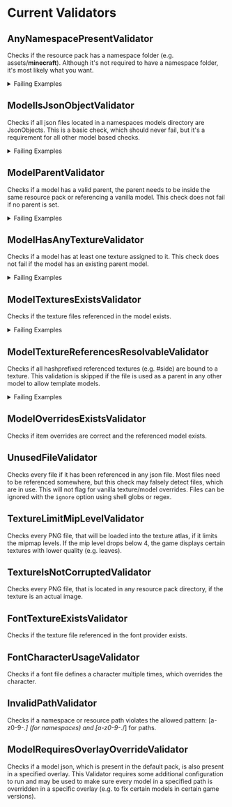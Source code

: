 # Current Validators
## AnyNamespacePresentValidator
Checks if the resource pack has a namespace folder (e.g. assets/**minecraft**). Although it's not required to have a namespace folder, it's most likely what you want.

<details>
  <summary>Failing Examples</summary>
  <ul>
    <li>empty folder</li>
    <li>folder with only <code>pack.png</code></li>
    <li>folder with only <code>pack.mcmeta</code></li>
  </ul>
</details>

## ModelIsJsonObjectValidator
Checks if all json files located in a namespaces models directory are JsonObjects. This is a basic check, which should never fail, but it's a requirement for all other model based checks.

<details>
  <summary>Failing Examples</summary>
  <ul>
    <li>Json Arrays <code>[…]</code></li>
    <li>Json Primitives <code>"…"</code></li>
  </ul>
</details>

## ModelParentValidator
Checks if a model has a valid parent, the parent needs to be inside the same resource pack or referencing a vanilla model. This check does not fail if no parent is set.

<details>
  <summary>Failing Examples</summary>
  <ul>
    <li><br>
<pre lang="json">{
    "parent": "minecraft:item/not_existing",
    "someKey": "someValue"
}</pre><br>
    In this example the parent model referencing another model file which is not part of the current resource pack or a vanilla model
    </li>
    <li><br>
<pre lang="json">{
    "parent": {
        "someKey": "someValue"
    },
    "someKey": "someValue"
}</pre><br>
    In this example the parent model is not a string
    </li>
  </ul>
</details>

## ModelHasAnyTextureValidator
Checks if a model has at least one texture assigned to it. This check does not fail if the model has an existing parent model.

<details>
  <summary>Failing Examples</summary>
  <ul>
    <li><br>
<pre lang="json">{
    "display": {
        "someKey": "someValue"
    }
}</pre><br>
    In this example the model does not have the textures map set and has no parent: This makes the model not having any textures
    </li>
        <li><br>
<pre lang="json">{
    "textures": [
        "someValue"
    ],
    "display": {
        "someKey": "someValue"
    }
}</pre><br>
    In this example the model has the textures field, but it is not a JSON object, it's a JSON array
    </li>
            <li><br>
<pre lang="json">{
    "textures": [
        "particle": "minecraft:item/clay_ball"
    ],
    "display": {
        "someKey": "someValue"
    }
}</pre><br>
    In this example the model has textures, but only the particles texture, this may not be invalid, but it is most likely not wanted
    </li>
  </ul>
</details>

## ModelTexturesExistsValidator
Checks if the texture files referenced in the model exists.

<details>
  <summary>Failing Examples</summary>
  <ul>
    <li><br>
<pre lang="json">{
    "textures": {
        "all": "minecraft:item/not_existing"
    },
    "display": {
        "someKey": "someValue"
    }
}</pre><br>
    In this example the model binds the texture with the key <code>all</code> to an image which does not exist, as there is no image located at the path <code>assets/minecraft/textures/item/not_existing.png</code>
    </li>
  </ul>
</details>

## ModelTextureReferencesResolvableValidator
Checks if all hashprefixed referenced textures (e.g. #side) are bound to a texture. This validation is skipped if the file is used as a parent in any other model to allow template models.

<details>
  <summary>Failing Examples</summary>
  <ul>
    <li><br>
<pre lang="json">{
    "textures": {
        "one": "#not_existing",
        "another": "minecraft:item/clay_ball"
    },
    "display": {
        "someKey": "someValue"
    }
}</pre><br>
    In this example the model binds the texture with the key <code>one</code> to a reference <code>#not_existing</code> which does not exist in any parent or child model
    </li>
    <li><br>
<pre lang="json">{
    "textures": {
        "one": "#another",
        "another": "#one"
    },
    "display": {
        "someKey": "someValue"
    }
}</pre><br>
    In this example the model binds the texture with the key <code>one</code> to a reference <code>#another</code> which binds the texture back again to the reference <code>#one</code> which would cause an infinite loop
    </li>
    <li>This validator also fails if the model is used a template model, but has no children, which defined it as parent</li>
    <li>This validator also fails if the model is the 10th parent</li>
  </ul>
</details>

## ModelOverridesExistsValidator
Checks if item overrides are correct and the referenced model exists.

## UnusedFileValidator
Checks every file if it has been referenced in any json file. Most files need to be referenced somewhere, but this check may falsely detect files, which are in use. This will not flag for vanilla texture/model overrides. Files can be ignored with the `ignore` option using shell globs or regex.

## TextureLimitMipLevelValidator
Checks every PNG file, that will be loaded into the texture atlas, if it limits the mipmap levels. If the mip level drops below 4, the game displays certain textures with lower quality (e.g. leaves).

## TextureIsNotCorruptedValidator
Checks every PNG file, that is located in any resource pack directory, if the texture is an actual image.

## FontTextureExistsValidator
Checks if the texture file referenced in the font provider exists.

## FontCharacterUsageValidator
Checks if a font file defines a character multiple times, which overrides the character.

## InvalidPathValidator
Checks if a namespace or resource path violates the allowed pattern: [a-z0-9-_.] (for namespaces) and [a-z0-9-_./] for paths. 

## ModelRequiresOverlayOverrideValidator
Checks if a model json, which is present in the default pack, is also present in a specified overlay. This Validator requires some additional configuration to run and may be used to make sure every model in a specified path is overridden in a specific overlay (e.g. to fix certain models in certain game versions).